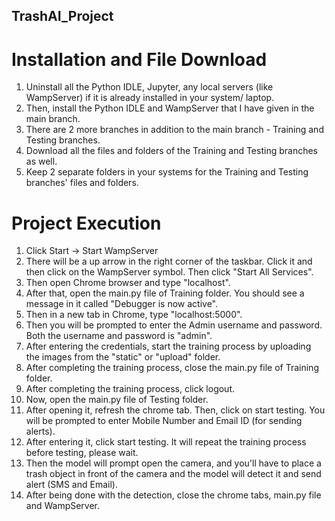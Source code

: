 ## TrashAI_Project

# Installation and File Download
1. Uninstall all the Python IDLE, Jupyter, any local servers (like WampServer) if it is already installed in your system/ laptop.
2. Then, install the Python IDLE and WampServer that I have given in the main branch.
3. There are 2 more branches in addition to the main branch - Training and Testing branches.
4. Download all the files and folders of the Training and Testing branches as well.
5. Keep 2 separate folders in your systems for the Training and Testing branches' files and folders.

# Project Execution
1. Click Start -> Start WampServer
2. There will be a up arrow in the right corner of the taskbar. Click it and then click on the WampServer symbol. Then click "Start All Services".
3. Then open Chrome browser and type "localhost".
4. After that, open the main.py file of Training folder. You should see a message in it called "Debugger is now active".
5. Then in a new tab in Chrome, type "localhost:5000".
6. Then you will be prompted to enter the Admin username and password. Both the username and password is "admin".
7. After entering the credentials, start the training process by uploading the images from the "static" or "upload" folder.
8. After completing the training process, close the main.py file of Training folder.
9. After completing the training process, click logout.
10. Now, open the main.py file of Testing folder.
11. After opening it, refresh the chrome tab. Then, click on start testing. You will be prompted to enter Mobile Number and Email ID (for sending alerts).
12. After entering it, click start testing. It will repeat the training process before testing, please wait.
13. Then the model will prompt open the camera, and you'll have to place a trash object in front of the camera and the model will detect it and send alert (SMS and Email).
14. After being done with the detection, close the chrome tabs, main.py file and WampServer.
